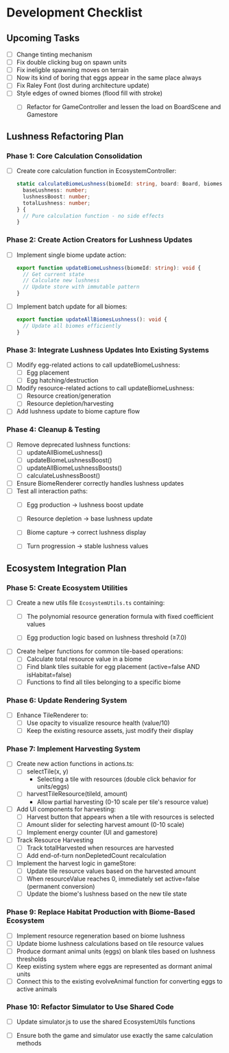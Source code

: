 # Development Checklist


## Upcoming Tasks
- [ ] Change tinting mechanism
- [ ] Fix double clicking bug on spawn units
- [ ] Fix ineligble spawning moves on terrain
- [ ] Now its kind of boring that eggs appear in the same place always
- [ ] Fix Raley Font (lost during architecture update)
- [ ] Style edges of owned biomes (flood fill with stroke)
  - [ ] Refactor for GameController and lessen the load on BoardScene and Gamestore


## Lushness Refactoring Plan

### Phase 1: Core Calculation Consolidation
- [ ] Create core calculation function in EcosystemController:
  ```typescript
  static calculateBiomeLushness(biomeId: string, board: Board, biomes: Map<string, Biome>): {
    baseLushness: number;
    lushnessBoost: number;
    totalLushness: number;
  } {
    // Pure calculation function - no side effects
  }
  ```

### Phase 2: Create Action Creators for Lushness Updates
- [ ] Implement single biome update action:
  ```typescript
  export function updateBiomeLushness(biomeId: string): void {
    // Get current state
    // Calculate new lushness
    // Update store with immutable pattern
  }
  ```
- [ ] Implement batch update for all biomes:
  ```typescript
  export function updateAllBiomesLushness(): void {
    // Update all biomes efficiently
  }
  ```

### Phase 3: Integrate Lushness Updates Into Existing Systems
- [ ] Modify egg-related actions to call updateBiomeLushness:
  - [ ] Egg placement
  - [ ] Egg hatching/destruction
- [ ] Modify resource-related actions to call updateBiomeLushness:
  - [ ] Resource creation/generation
  - [ ] Resource depletion/harvesting
- [ ] Add lushness update to biome capture flow

### Phase 4: Cleanup & Testing
- [ ] Remove deprecated lushness functions:
  - [ ] updateAllBiomeLushness()
  - [ ] updateBiomeLushnessBoost()
  - [ ] updateAllBiomeLushnessBoosts()
  - [ ] calculateLushnessBoost()
- [ ] Ensure BiomeRenderer correctly handles lushness updates
- [ ] Test all interaction paths:
  - [ ] Egg production → lushness boost update
  - [ ] Resource depletion → base lushness update
  - [ ] Biome capture → correct lushness display
  - [ ] Turn progression → stable lushness values


## Ecosystem Integration Plan

### Phase 5: Create Ecosystem Utilities
- [ ] Create a new utils file `EcosystemUtils.ts` containing:
  - [ ] The polynomial resource generation formula with fixed coefficient values
  - [ ] Egg production logic based on lushness threshold (≥7.0)


- [ ] Create helper functions for common tile-based operations:
  - [ ] Calculate total resource value in a biome
  - [ ] Find blank tiles suitable for egg placement (active=false AND isHabitat=false)
  - [ ] Functions to find all tiles belonging to a specific biome

### Phase 6: Update Rendering System
- [ ] Enhance TileRenderer to:
  - [ ] Use opacity to visualize resource health (value/10)
  - [ ] Keep the existing resource assets, just modify their display
  
### Phase 7: Implement Harvesting System
- [ ] Create new action functions in actions.ts:
  - [ ] selectTile(x, y)
      - Selecting a tile with resources (double click behavior for units/eggs)
  - [ ] harvestTileResource(tileId, amount)
      - Allow partial harvesting (0-10 scale per tile's resource value)
  
- [ ] Add UI components for harvesting:
  - [ ] Harvest button that appears when a tile with resources is selected
  - [ ] Amount slider for selecting harvest amount (0-10 scale)
  - [ ] Implement energy counter (UI and gamestore)

- [ ] Track Resource Harvesting
  - [ ] Track totalHarvested when resources are harvested
  - [ ] Add end-of-turn nonDepletedCount recalculation

- [ ] Implement the harvest logic in gameStore:
  - [ ] Update tile resource values based on the harvested amount
  - [ ] When resourceValue reaches 0, immediately set active=false (permanent conversion)
  - [ ] Update the biome's lushness based on the new tile state

### Phase 9: Replace Habitat Production with Biome-Based Ecosystem
- [ ] Implement resource regeneration based on biome lushness
- [ ] Update biome lushness calculations based on tile resource values
- [ ] Produce dormant animal units (eggs) on blank tiles based on lushness thresholds
- [ ] Keep existing system where eggs are represented as dormant animal units
- [ ] Connect this to the existing evolveAnimal function for converting eggs to active animals

### Phase 10: Refactor Simulator to Use Shared Code
- [ ] Update simulator.js to use the shared EcosystemUtils functions
- [ ] Ensure both the game and simulator use exactly the same calculation methods


